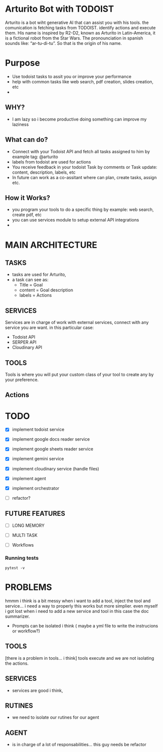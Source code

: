 # Arturito Bot with TODOIST 
Arturito is a bot wiht generative AI that can assist you with his tools. the comunication is fetching tasks from TODOIST. identify actions and execute them.
His name is inspired by R2-D2, known as Arturito in Latin-America, it is a fictional robot from the Star Wars.
The pronounciation in spanish sounds like: “ar-tu-di-tu”. So that is the origin of his name.

# Purpose
- Use todoist tasks to assit you or improve your performance
- help with common tasks like web search, pdf creation, slides creation, etc
- 

## WHY?
- I am lazy so i become productive doing something can improve my laziness

## What can do?
- Connect with your Todoist API and fetch all tasks assigned to him by example tag: @arturito
- labels from todoist are used for actions
- You receive feedback in your todoist Task by comments or Task update: content, description, labels, etc
- In future can work as a co-assitant where can plan, create tasks, assign etc.


## How it Works?
- you program your tools to do a specific thing by example: web search, create pdf, etc
- you can use services module to setup external API integrations
- 

# MAIN ARCHITECTURE

## TASKS
- tasks are used for Arturito,
- a task can see as:
    - Title = Goal
    - content = Goal description
    - labels = Actions

## SERVICES
Services are in charge of work with external services, connect with any service you are want.
in this particular case:
- Todoist API
- SERPER API
- Cloudinary API

## TOOLS
Tools is where you will put your custom class of your tool to create any by your preference.

## Actions

# TODO

- [X] implement todoist service
- [X] implement google docs reader service
- [X] implement google sheets reader service
- [X] implement gemini service
- [X] implement cloudinary service (handle files)
- [X] implement agent
- [X] implement orchestrator
- [ ] refactor?


## FUTURE FEATURES
- [ ] LONG MEMORY
- [ ] MULTI TASK
- [ ] Workflows


### Running tests

```
pytest -v
```

# PROBLEMS
hmmm i think is a bit messy when i want to add a tool, inject the tool and service...
i need a way to properly this works but more simplier. even myself i got lost when i need to add a new service and tool in this case the doc summarizer.

- Prompts can be isolated i think ( maybe a yml file to write the instrucions or workflow?)

## TOOLS
[there is a problem in tools... i think]
tools execute and we are not isolating the actions.

## SERVICES
- services are good i think,

## RUTINES
- we need to isolate our rutines for our agent

## AGENT
- is in charge of a lot of responsabilities... this guy needs be refactor